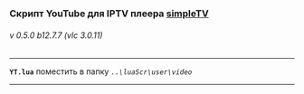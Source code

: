 ### Скрипт YouTube для IPTV плеера [simpleTV](http://iptv.gen12.net)  

###### v 0.5.0 b12.7.7 (vlc 3.0.11)

----------------------------------------------

**`YT.lua`** поместить в папку _`..\luaScr\user\video`_

----------------------------------------------

